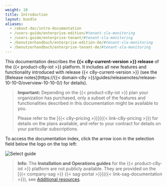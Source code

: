 ```yaml
---
weight: 10
title: Introduction
layout: bundle
aliases:
  - /about-doc/intro-documentation
  - /users-guide/enterprise-edition/#tenant-sla-monitoring
  - /users-guide/enterprise-tenant/#tenant-sla-monitoring
  - /benutzerhandbuch/enterprise-edition-de/#tenant-sla-monitoring
  - /benutzerhandbuch/enterprise-tenant-de/#tenant-sla-monitoring
---
```


This documentation describes the **{{< c8y-current-version >}} release** of the {{< product-c8y-iot >}} platform. It includes all new features and functionality introduced with release {{< c8y-current-version >}} (see the [Release notes](https://{{< domain-c8y >}}/guides/releasenotes/release-10-10-0/overview-10-10-0/) for details).

>**Important:** Depending on the {{< product-c8y-iot >}} plan your organization has purchased, only a subset of the features and functionalities described in this documentation might be available to you.
>
>Please refer to the [{{< c8y-pricing >}}]({{< link-c8y-pricing >}}) for details on the plans available, and refer to your contract for details on your particular subscriptions.

To access the documentation index, click the arrow icon in the selection field below the logo on the top left:

![Select guide](/images/about/welcome-selection.png)

>**Info:** The **Installation and Operations guides** for the {{< product-c8y-iot >}} platform are not publicly available. They are provided on the [{{< company-sag >}} {{< sag-portal >}}]({{< link-sag-documentation >}}), see [Additional resources](/welcome/additional-resources/).
